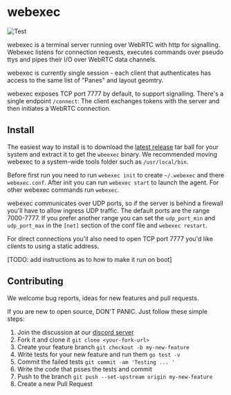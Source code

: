 # webexec

![Test](https://github.com/tuzig/webexec/workflows/Test/badge.svg)

webexec is a terminal server running over WebRTC with http for signalling.
Webexec listens for connection requests, executes commands over pseudo ttys
and pipes their I/O over WebRTC data channels.

webexec is currently single session - each client that authenticates has
access to the same list of "Panes" and layout geomtry. 

webexec exposes TCP port 7777 by default, to support signalling.
There's a single endpoint `/connect`: The client exchanges tokens with the
server and then initiates a WebRTC connection.

## Install

The easiest way to install is to download the 
[latest release](https://github.com/tuzig/webexec/releases) tar ball for your
system and extract it to get the `wbeexec` binary. 
We recommended moving webexec to a system-wide tools folder such as 
`/usr/local/bin`.

Before first run you need to run `webexec init` to create `~/.webexec` 
and there `webexec.conf`. After init you can run `webexec start` to launch the agent.
For other webexec commands run `webexec`.

webexec communicates over UDP ports, so if the server is behind a firewall
you'll have to allow ingress UDP traffic.
The default ports are the range 7000-7777.
If you prefer another range you can set the `udp_port_min` and `udp_port_max`
in the `[net]` section of the conf file and `webexec restart`.

For direct connections you'll also need to open TCP port 7777 you'd like clients
to using a static address.

[TODO: add instructions as to how to make it run on boot]

## Contributing

We welcome bug reports, ideas for new features and pull requests.

If you are new to open source, DON'T PANIC. Just follow these simple
steps:

1. Join the discussion at our [discord server](https://discord.gg/GneEDB7ZZQ)
2. Fork it and clone it `git clone <your-fork-url>`
3. Create your feature branch `git checkout -b my-new-feature`
4. Write tests for your new feature and run them `go test -v`
5. Commit the failed tests `git commit -am 'Testing ... '`
6. Write the code that psses the tests and commit 
7. Push to the branch `git push --set-upstream origin my-new-feature`
8. Create a new Pull Request
